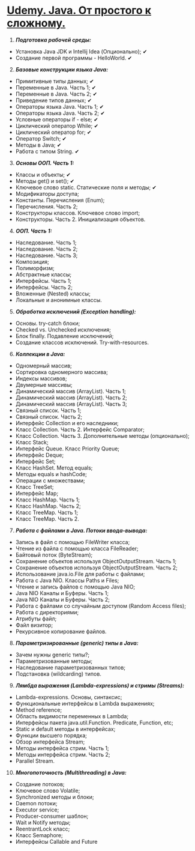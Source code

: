 # [Udemy. Java. От простого к сложному.](https://www.udemy.com/course/java-simple2advanced/)

1. ***Подготовка рабочей среды:***
* Установка Java JDK и Intellij Idea (Опционально); ✔
* Создание первой программы - HelloWorld. ✔

2. ***Базовые конструкции языка Java:***
* Примитивные типы данных; ✔
* Переменные в Java. Часть 1; ✔
* Переменные в Java. Часть 2; ✔
* Приведение типов данных; ✔
* Операторы языка Java. Часть 1; ✔
* Операторы языка Java. Часть 2; ✔
* Условные операторы if - else; ✔
* Циклический оператор While; ✔
* Циклический оператор for; ✔
* Оператор Switch; ✔
* Методы в Java; ✔
* Работа с типом String. ✔

3. ***Основы ООП. Часть 1:***
* Классы и объекты; ✔
* Методы get() и set(); ✔
* Ключевое слово static. Статические поля и методы; ✔
* Модификаторы доступа;
* Константы. Перечисления (Enum);
* Перечисления. Часть 2;
* Конструкторы классов. Ключевое слово import;
* Конструкторы. Часть 2. Инициализация объектов.

4. ***ООП. Часть 1:***

* Наследование. Часть 1;
* Наследование. Часть 2;
* Наследование. Часть 3;
* Композиция;
* Полиморфизм;
* Абстрактные классы;
* Интерфейсы. Часть 1;
* Интерфейсы. Часть 2;
* Вложенные (Nested) классы;
* Локальные и анонимные классы.

5. ***Обработка исключений (Exception handling):***
* Основы. try-catch блоки;
* Checked vs. Unchecked исключения;
* Блок finally. Подавление исключений;
* Создание классов исключений. Try-with-resources.

6. ***Коллекции в Java:***
* Одномерный массив;
* Сортировка одномерного массива;
* Индексы массивов;
* Двумерные массивы;
* Динамический массив (ArrayList). Часть 1;
* Динамический массив (ArrayList). Часть 2;
* Динамический массив (ArrayList). Часть 3;
* Связный список. Часть 1;
* Связный список. Часть 2;
* Интерфейс Collection и его наследники;
* Класс Collection. Часть 2. Интерфейс Comparator;
* Класс Collection. Часть 3. Дополнительные методы (опционально);
* Класс Stack;
* Интерфейс Queue. Класс Priority Queue;
* Интерфейс Deque;
* Интерфейс Set;
* Класс HashSet. Метод equals;
* Методы equals и hashCode;
* Операции с множествами;
* Класс TreeSet;
* Интерфейс Map;
* Класс HashMap. Часть 1;
* Класс HashMap. Часть 2;
* Класс TreeMap. Часть 1;
* Класс TreeMap. Часть 2.

7. ***Работа с файлами в Java. Потоки ввода-вывода:***
* Запись в файл с помощью FileWriter класса;
* Чтение из файла с помощью класса FileReader;
* Байтовый поток (ByteStream);
* Сохранение объектов используя ObjectOutputStream. Часть 1;
* Сохранение объектов используя ObjectOutputStream. Часть 2;
* Использование java.io.File для работы с файлами;
* Работа с Java NIO. Классы Paths и Files;
* Чтение и запись файлов с помощью Java NIO;
* Java NIO Каналы и Буферы. Часть 1;
* Java NIO Каналы и Буферы. Часть 2;
* Работа с файлами со случайным доступом (Random Access files);
* Работа с директориями;
* Атрибуты файл;
* Файл визитор;
* Рекурсивное копирование файлов.

8. ***Параметризированные (generic) типы в Java:***
* Зачем нужны generic типы?;
* Параметризованные методы;
* Наследование параметризованных типов;
* Подстановка (wildcarding) типов.

9. ***Лямбда выражения (Lambda-expressions) и стримы (Streams):***
* Lambda-expressions. Основы, синтаксис;
* Функциональные интерфейсы в Lambda выражениях;
* Method reference;
* Область видимости переменных в Lambda;
* Интерфейсы пакета java.util.Function. Predicate, Function, etc;
* Static и default методы в интерфейсах;
* Функции высшего порядка;
* Обзор интерфейса Stream;
* Методы интерфейса стрим. Часть 1;
* Методы интерфейса стрим. Часть 2;
* Parallel Stream.

10. ***Многопоточность (Multithreading) в Java:***
* Создание потоков;
* Ключевое слово Volatile;
* Synchronized методы и блоки;
* Daemon потоки;
* Executor service;
* Producer-consumer шаблон;
* Wait и Notify методы;
* ReentrantLock класс;
* Класс Semaphore;
* Интерфейсы Callable and Future
